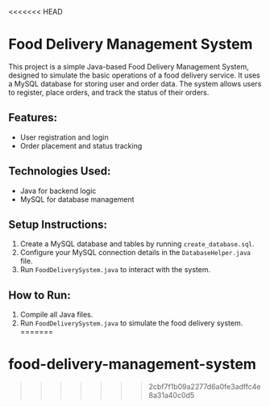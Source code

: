 <<<<<<< HEAD
# Food Delivery Management System

This project is a simple Java-based Food Delivery Management System, designed to simulate the basic operations of a food delivery service. It uses a MySQL database for storing user and order data. The system allows users to register, place orders, and track the status of their orders.

## Features:
- User registration and login
- Order placement and status tracking

## Technologies Used:
- Java for backend logic
- MySQL for database management

## Setup Instructions:
1. Create a MySQL database and tables by running `create_database.sql`.
2. Configure your MySQL connection details in the `DatabaseHelper.java` file.
3. Run `FoodDeliverySystem.java` to interact with the system.

## How to Run:
1. Compile all Java files.
2. Run `FoodDeliverySystem.java` to simulate the food delivery system.
=======
# food-delivery-management-system
>>>>>>> 2cbf7f1b09a2277d6a0fe3adffc4e8a31a40c0d5

